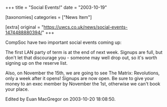 +++
title = "Social Events!"
date = "2003-10-19"

[taxonomies]
categories = ["News Item"]

[extra]
original = "https://uwcs.co.uk/news/social-events-1474488880394/"
+++

CompSoc have two important social events coming up:

The first LAN party of term is at the end of next week. Signups are full, but don't let that discourage you - someone may well drop out, so it's worth signing up on the reserve list.

Also, on November the 15th, we are going to see The Matrix: Revolutions, only a week after it opens\! Signups are now open. Be sure to give your money to an exec member by November the 1st, otherwise we can't book your place.

Edited by Euan MacGregor on 2003-10-20 18:08:50.

